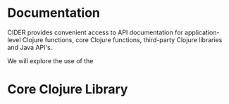 # Documentation

CIDER provides convenient access to API documentation for application-level Clojure functions, core Clojure functions, third-party Clojure libraries and Java API's.

We will explore the use of the 

# Core Clojure Library